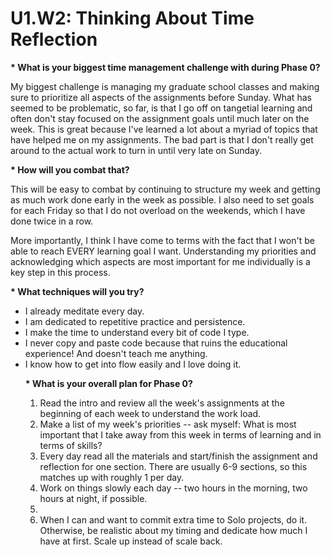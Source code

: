 # U1.W2: Thinking About Time Reflection

<b>* What is your biggest time management challenge with during Phase 0?</b>

My biggest challenge is managing my graduate school classes and making sure to prioritize all aspects of the assignments before Sunday. What has seemed to be problematic, so far, is that I go off on tangetial learning and often don't stay focused on the assignment goals until much later on the week. This is great because I've learned a lot about a myriad of topics that have helped me on my assignments. The bad part is that I don't really get around to the actual work to turn in until very late on Sunday. 

<b>* How will you combat that?</b>

This will be easy to combat by continuing to structure my week and getting as much work done early in the week as possible. I also need to set goals for each Friday so that I do not overload on the weekends, which I have done twice in a row.

More importantly, I think I have come to terms with the fact that I won't be able to reach EVERY learning goal I want. Understanding my priorities and acknowledging which aspects are most important for me individually is a key step in this process. 

<b>* What techniques will you try?</b>
<ul>
	<li>I already meditate every day.</li>
	<li>I am dedicated to repetitive practice and persistence.</li>
	<li>I make the time to understand every bit of code I type.</li>
	<li>I never copy and paste code because that ruins the educational experience! And doesn't teach me anything.</li>
	<li>I know how to get into flow easily and I love doing it.</li>
	
<b>* What is your overall plan for Phase 0?</b>
<ol>
	<li>Read the intro and review all the week's assignments at the beginning of each week to understand the work load.</li>
	<li>Make a list of my week's priorities -- ask myself: What is most important that I take away from this week in terms of learning and in terms of skills?</li>
	<li>Every day read all the materials and start/finish the assignment and reflection for one section. There are usually 6-9 sections, so this matches up with roughly 1 per day.</li>
	<li>Work on things slowly each day -- two hours in the morning, two hours at night, if possible.<li>
	<li>When I can and want to commit extra time to Solo projects, do it. Otherwise, be realistic about my timing and dedicate how much I have at first. Scale up instead of scale back.</li>
</ol>


